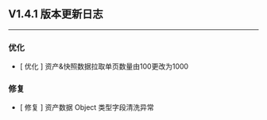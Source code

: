 ## V1.4.1 版本更新日志

---

### 优化

- [ 优化 ] 资产&快照数据拉取单页数量由100更改为1000

### 修复

- [ 修复 ] 资产数据 Object 类型字段清洗异常
